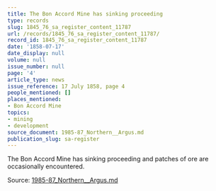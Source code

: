 ```yaml
---
title: The Bon Accord Mine has sinking proceeding
type: records
slug: 1845_76_sa_register_content_11787
url: /records/1845_76_sa_register_content_11787/
record_id: 1845_76_sa_register_content_11787
date: '1858-07-17'
date_display: null
volume: null
issue_number: null
page: '4'
article_type: news
issue_reference: 17 July 1858, page 4
people_mentioned: []
places_mentioned:
- Bon Accord Mine
topics:
- mining
- development
source_document: 1985-87_Northern__Argus.md
publication_slug: sa-register
---
```


The Bon Accord Mine has sinking proceeding and patches of ore are occasionally encountered.

Source: [1985-87_Northern__Argus.md](/downloads/markdown/1985-87_Northern__Argus.md)
